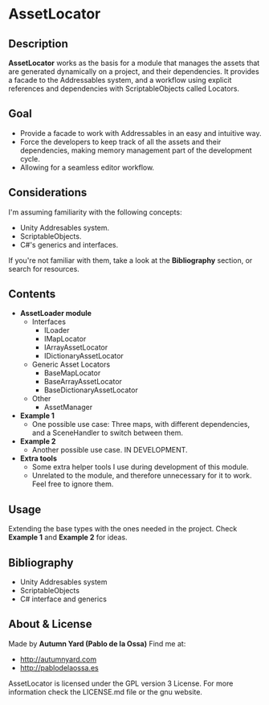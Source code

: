 # AssetLocator

## Description
**AssetLocator** works as the basis for a module that manages the assets that are generated dynamically on a project, and their dependencies. It provides a facade to the Addressables system, and a workflow using explicit references and dependencies with ScriptableObjects called Locators.

## Goal
- Provide a facade to work with Addressables in an easy and intuitive way.
- Force the developers to keep track of all the assets and their dependencies, making memory management part of the development cycle.
- Allowing for a seamless editor workflow.

## Considerations
I'm assuming familiarity with the following concepts:
- Unity Addresables system.
- ScriptableObjects.
- C#'s generics and interfaces.

If you're not familiar with them, take a look at the **Bibliography** section, or search for resources.

## Contents
- **AssetLoader module**
    - Interfaces
        - ILoader
        - IMapLocator
        - IArrayAssetLocator
        - IDictionaryAssetLocator
    - Generic Asset Locators
        - BaseMapLocator
        - BaseArrayAssetLocator
        - BaseDictionaryAssetLocator
    - Other
        - AssetManager
- **Example 1**
    - One possible use case: Three maps, with different dependencies, and a SceneHandler to switch between them.
- **Example 2**
    - Another possible use case. IN DEVELOPMENT.
- **Extra tools**
    - Some extra helper tools I use during development of this module.
    - Unrelated to the module, and therefore unnecessary for it to work. Feel free to ignore them.

## Usage
Extending the base types with the ones needed in the project.
Check **Example 1** and **Example 2** for ideas.

## Bibliography
 * Unity Addresables system
 * ScriptableObjects
 * C# interface and generics

## About & License
Made by **Autumn Yard (Pablo de la Ossa)**
Find me at: 
 * http://autumnyard.com
 * http://pablodelaossa.es

AssetLocator is licensed under the GPL version 3 License. For more information check the LICENSE.md file or the gnu website.